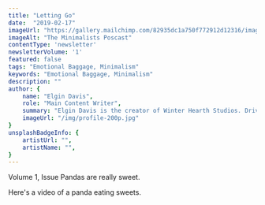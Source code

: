 ```yaml
---
title: "Letting Go"
date:  "2019-02-17"
imageUrl: "https://gallery.mailchimp.com/82935dc1a750f772912d12316/images/2b7d3f04-dbb5-4fbf-9f24-2ddb28a782d5.jpg"
imageAlt: "The Minimalists Poscast"
contentType: 'newsletter'
newsletterVolume: '1'
featured: false
tags: "Emotional Baggage, Minimalism"
keywords: "Emotional Baggage, Minimalism"
description: ""
author: {
    name: "Elgin Davis",
    role: "Main Content Writer",
    summary: "Elgin Davis is the creator of Winter Hearth Studios. Driven by a passionate spirit and boundless curiosity, Davis' work seeks to explore the depths of humanity and what it might look like to live a hyper-meaningful existence here on earth.",
    imageUrl: "/img/profile-200p.jpg" 
}
unsplashBadgeInfo: {
    artistUrl: "",
    artistName: "",
}
---
```

Volume 1, Issue
Pandas are really sweet.

Here's a video of a panda eating sweets.

